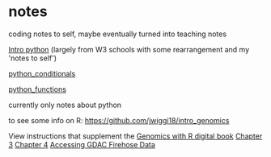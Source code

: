 # notes
coding notes to self, maybe eventually turned into teaching notes

[Intro python](https://jwiggi18.github.io/notes/Intro_python_notes.html) (largely from W3 schools with some rearrangement and my 'notes to self') 

[python_conditionals](https://jwiggi18.github.io/notes/python_conditionals.html)

[python_functions](https://jwiggi18.github.io/notes/python_functions.html)

currently only notes about python

to see some info on R: https://github.com/jwiggi18/intro_genomics

View instructions that supplement the [Genomics with R digital book](https://compgenomr.github.io/book/)
[Chapter 3](https://jwiggi18.github.io/intro_genomics/3.1_genomics_with_R.nb.html)
[Chapter 4](https://jwiggi18.github.io/intro_genomics/4_genomics_with_R.html)
[Accessing GDAC Firehose Data](https://jwiggi18.github.io/intro_genomics/Explore_FireBrowseR_BRCA.html)

